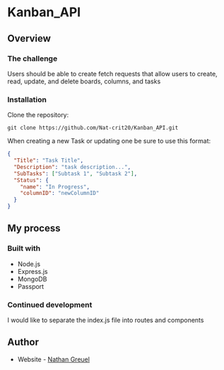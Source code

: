 # Kanban_API

## Overview

### The challenge

Users should be able to create fetch requests that allow users to create, read, update, and delete boards, columns, and tasks

### Installation

Clone the repository:

```shell
git clone https://github.com/Nat-crit20/Kanban_API.git
```

When creating a new Task or updating one be sure to use this format:

```json
{
  "Title": "Task Title",
  "Description": "task description...",
  "SubTasks": ["Subtask 1", "Subtask 2"],
  "Status": {
    "name": "In Progress",
    "columnID": "newColumnID"
  }
}
```

## My process

### Built with

- Node.js
- Express.js
- MongoDB
- Passport

### Continued development

I would like to separate the index.js file into routes and components

## Author

- Website - [Nathan Greuel](https://nat-crit20.github.io/Portfolio_Website/)
